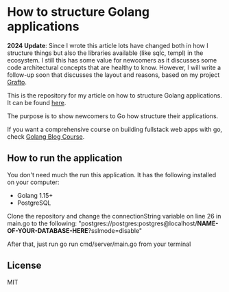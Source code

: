 # How to structure Golang applications

**2024 Update**:
Since I wrote this article lots have changed both in how I structure things but also the libraries available (like sqlc, templ) in the ecosystem. I still this has some value for newcomers as it discusses some code architectural concepts that are healthy to know. However, I will write a follow-up soon that discusses the layout and reasons, based on my project [Grafto](https://github.com/mbv-labs/grafto).

This is the repository for my article on how to structure Golang applications. It can be found [here](https://mortenvistisen.com/posts/practical-approach-to-structuring-go-apps).

The purpose is to show newcomers to Go how structure their applications.

If you want a comprehensive course on building fullstack web apps with go, check [Golang Blog Course](https://golangblogcourse.com?utm_source=github&utm_campaign=structure-golang-applications).

## How to run the application
You don't need much the run this application. It has the following installed on your computer:
- Golang 1.15+
- PostgreSQL

Clone the repository and change the connectionString variable on line 26 in main.go to the following:
"postgres://postgres:postgres@localhost/**NAME-OF-YOUR-DATABASE-HERE**?sslmode=disable"

After that, just run go run cmd/server/main.go from your terminal

## License
MIT

